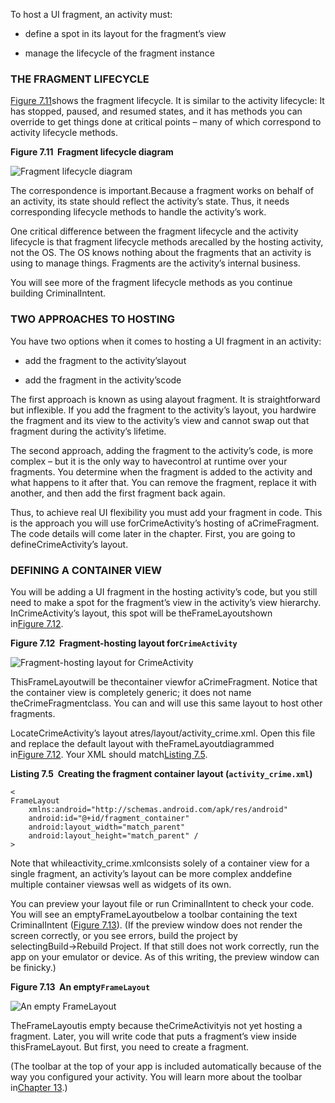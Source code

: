 To host a UI fragment, an activity must:

* define a spot in its layout for the fragment’s view

* manage the lifecycle of the fragment instance

### THE FRAGMENT LIFECYCLE

[Figure 7.11](https://www.safaribooksonline.com/library/view/android-programming-the/9780134706061/ch07s04.html#fragment_lifecycle_1)shows the fragment lifecycle. It is similar to the activity lifecycle: It has stopped, paused, and resumed states, and it has methods you can override to get things done at critical points – many of which correspond to activity lifecycle methods.



**Figure 7.11  Fragment lifecycle diagram**

![](https://www.safaribooksonline.com/library/view/android-programming-the/9780134706061/ciUIFragments/fragment_lifecycle_typical.png "Fragment lifecycle diagram")

The correspondence is important.Because a fragment works on behalf of an activity, its state should reflect the activity’s state. Thus, it needs corresponding lifecycle methods to handle the activity’s work.

One critical difference between the fragment lifecycle and the activity lifecycle is that fragment lifecycle methods arecalled by the hosting activity, not the OS. The OS knows nothing about the fragments that an activity is using to manage things. Fragments are the activity’s internal business.

You will see more of the fragment lifecycle methods as you continue building CriminalIntent.

### TWO APPROACHES TO HOSTING

You have two options when it comes to hosting a UI fragment in an activity:

* add the fragment to the activity’slayout

* add the fragment in the activity’scode

The first approach is known as using alayout fragment. It is straightforward but inflexible. If you add the fragment to the activity’s layout, you hardwire the fragment and its view to the activity’s view and cannot swap out that fragment during the activity’s lifetime.

The second approach, adding the fragment to the activity’s code, is more complex – but it is the only way to havecontrol at runtime over your fragments. You determine when the fragment is added to the activity and what happens to it after that. You can remove the fragment, replace it with another, and then add the first fragment back again.

Thus, to achieve real UI flexibility you must add your fragment in code. This is the approach you will use forCrimeActivity’s hosting of aCrimeFragment. The code details will come later in the chapter. First, you are going to defineCrimeActivity’s layout.

### DEFINING A CONTAINER VIEW

You will be adding a UI fragment in the hosting activity’s code, but you still need to make a spot for the fragment’s view in the activity’s view hierarchy. InCrimeActivity’s layout, this spot will be theFrameLayoutshown in[Figure 7.12](https://www.safaribooksonline.com/library/view/android-programming-the/9780134706061/ch07s04.html#fig_fragment_activity_layout).



**Figure 7.12  Fragment-hosting layout for`CrimeActivity`**

![](https://www.safaribooksonline.com/library/view/android-programming-the/9780134706061/ciUIFragments/activity_fragment_layout.png "Fragment-hosting layout for CrimeActivity")

ThisFrameLayoutwill be thecontainer viewfor aCrimeFragment. Notice that the container view is completely generic; it does not name theCrimeFragmentclass. You can and will use this same layout to host other fragments.

LocateCrimeActivity’s layout atres/layout/activity\_crime.xml. Open this file and replace the default layout with theFrameLayoutdiagrammed in[Figure 7.12](https://www.safaribooksonline.com/library/view/android-programming-the/9780134706061/ch07s04.html#fig_fragment_activity_layout). Your XML should match[Listing 7.5](https://www.safaribooksonline.com/library/view/android-programming-the/9780134706061/ch07s04.html#create_fragment_activity_xml).



**Listing 7.5  Creating the fragment container layout \(`activity_crime.xml`\)**

```
<
FrameLayout
    xmlns:android="http://schemas.android.com/apk/res/android"
    android:id="@+id/fragment_container"
    android:layout_width="match_parent"
    android:layout_height="match_parent" /
>
```

Note that whileactivity\_crime.xmlconsists solely of a container view for a single fragment, an activity’s layout can be more complex anddefine multiple container viewsas well as widgets of its own.

You can preview your layout file or run CriminalIntent to check your code. You will see an emptyFrameLayoutbelow a toolbar containing the text CriminalIntent \([Figure 7.13](https://www.safaribooksonline.com/library/view/android-programming-the/9780134706061/ch07s04.html#fig_ci_empty_frame_layout)\). \(If the preview window does not render the screen correctly, or you see errors, build the project by selectingBuild→Rebuild Project. If that still does not work correctly, run the app on your emulator or device. As of this writing, the preview window can be finicky.\)



**Figure 7.13  An empty`FrameLayout`**

![](https://www.safaribooksonline.com/library/view/android-programming-the/9780134706061/ciUIFragments/ci_empty_frame_layout.png "An empty FrameLayout")

TheFrameLayoutis empty because theCrimeActivityis not yet hosting a fragment. Later, you will write code that puts a fragment’s view inside thisFrameLayout. But first, you need to create a fragment.

\(The toolbar at the top of your app is included automatically because of the way you configured your activity. You will learn more about the toolbar in[Chapter 13](https://www.safaribooksonline.com/library/view/android-programming-the/9780134706061/ch13.html).\)

